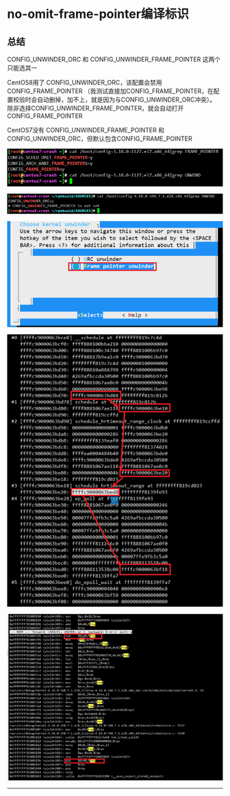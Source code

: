 # no-omit-frame-pointer编译标识




## 总结


CONFIG_UNWINDER_ORC  和  CONFIG_UNWINDER_FRAME_POINTER 这两个只能选其一

CentOS8用了 CONFIG_UNWINDER_ORC，该配置会禁用CONFIG_FRAME_POINTER
（我测试直接加CONFIG_FRAME_POINTER，在配置校验时会自动删掉，加不上，就是因为与CONFIG_UNWINDER_ORC冲突）。
除非选择CONFIG_UNWINDER_FRAME_POINTER，就会自动打开CONFIG_FRAME_POINTER


CentOS7没有  CONFIG_UNWINDER_FRAME_POINTER 和  CONFIG_UNWINDER_ORC，但默认包含CONFIG_FRAME_POINTER


![20220403_221740_39](image/20220403_221740_39.png)

![20220403_221748_14](image/20220403_221748_14.png)


![20220403_221753_15](image/20220403_221753_15.png)

![20220403_221759_77](image/20220403_221759_77.png)


![20220403_222228_34](image/20220403_222228_34.png) 

---
